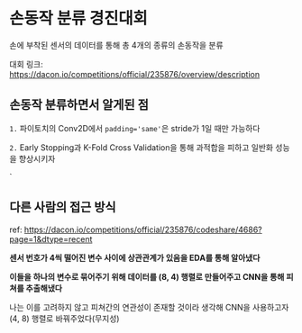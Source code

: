 # 손동작 분류 경진대회

손에 부착된 센서의 데이터를 통해 총 4개의 종류의 손동작을 분류

대회 링크: https://dacon.io/competitions/official/235876/overview/description

## 손동작 분류하면서 알게된 점

`1.` 파이토치의 Conv2D에서 `padding='same'`은 stride가 1일 때만 가능하다

`2.` Early Stopping과 K-Fold Cross Validation을 통해 과적합을 피하고 일반화 성능을 향상시키자

`
## 다른 사람의 접근 방식

ref: https://dacon.io/competitions/official/235876/codeshare/4686?page=1&dtype=recent

**센서 번호가 4씩 떨어진 변수 사이에 상관관계가 있음을 EDA를 통해 알아냈다**

**이들을 하나의 변수로 묶어주기 위해 데이터를 (8, 4) 행렬로 만들어주고 CNN을 통해 피쳐를 추출해냈다**

나는 이를 고려하지 않고 피쳐간의 연관성이 존재할 것이라 생각해 CNN을 사용하고자 (4, 8) 행렬로 바꿔주었다(무지성)
